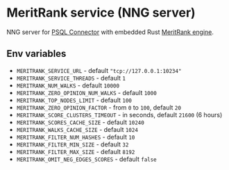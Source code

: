 # MeritRank service (NNG server)
NNG server for [PSQL Connector](/psql-connector/README.md) with embedded Rust [MeritRank engine](/core/README.md).

## Env variables
- `MERITRANK_SERVICE_URL` - default `"tcp://127.0.0.1:10234"`
- `MERITRANK_SERVICE_THREADS` - default `1`
- `MERITRANK_NUM_WALKS` - default `10000`
- `MERITRANK_ZERO_OPINION_NUM_WALKS` - default `1000`
- `MERITRANK_TOP_NODES_LIMIT` - default `100`
- `MERITRANK_ZERO_OPINION_FACTOR` - from `0` to `100`, default `20`
- `MERITRANK_SCORE_CLUSTERS_TIMEOUT` - in seconds, default `21600` (6 hours)
- `MERITRANK_SCORES_CACHE_SIZE` - default `10240`
- `MERITRANK_WALKS_CACHE_SIZE` - default `1024`
- `MERITRANK_FILTER_NUM_HASHES` - default `10`
- `MERITRANK_FILTER_MIN_SIZE` - default `32`
- `MERITRANK_FILTER_MAX_SIZE` - default `8192`
- `MERITRANK_OMIT_NEG_EDGES_SCORES` - default `false`
